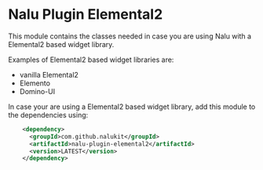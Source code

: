 # Nalu Plugin Elemental2
This module contains the classes needed in case you are using Nalu with a Elemental2 based widget library.

Examples of Elemental2 based widget libraries are:

* vanilla Elemental2
* Elemento
* Domino-UI

In case your are using a Elemental2 based widget library, add this module to the dependencies using:
```xml
    <dependency>
      <groupId>com.github.nalukit</groupId>
      <artifactId>nalu-plugin-elemental2</artifactId>
      <version>LATEST</version>
    </dependency>
```